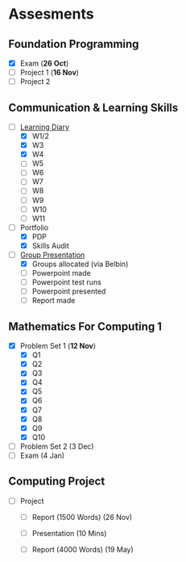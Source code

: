 # Assesments

## Foundation Programming

* [x] Exam \(**26 Oct**\)
* [ ] Project 1 \(**16 Nov**\)
* [ ] Project 2

## Communication & Learning Skills

* [ ] [Learning Diary](foundation-year-modules/autumn/communication-and-learning-skills/learning-diary/)
  * [x] W1/2
  * [x] W3
  * [x] W4
  * [ ] W5
  * [ ] W6
  * [ ] W7
  * [ ] W8
  * [ ] W9
  * [ ] W10
  * [ ] W11
* [ ] Portfolio
  * [x] PDP
  * [x] Skills Audit
* [ ] [Group Presentation](group-work/)
  * [x] Groups allocated \(via Belbin\)
  * [ ] Powerpoint made
  * [ ] Powerpoint test runs
  * [ ] Powerpoint presented
  * [ ] Report made

## Mathematics For Computing 1

* [x] Problem Set 1 \(**12 Nov**\)
  * [x] Q1
  * [x] Q2
  * [x] Q3
  * [x] Q4
  * [x] Q5
  * [x] Q6
  * [x] Q7
  * [x] Q8
  * [x] Q9
  * [x] Q10
* [ ] Problem Set 2 \(3 Dec\)
* [ ] Exam \(4 Jan\)

## Computing Project

* [ ] Project
  * [ ] Report \(1500 Words\) \(26 Nov\)
  * [ ] Presentation \(10 Mins\) 
  * [ ] Report \(4000 Words\) \(19 May\)


